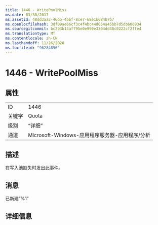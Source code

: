 ```yaml
---
title: 1446 - WritePoolMiss
ms.date: 03/30/2017
ms.assetid: 48dd3aa2-46d5-4bbf-8ce7-68e1b684b7b7
ms.openlocfilehash: 3df09ae66cf3c4f4bc44d054a45bb7d5db606934
ms.sourcegitcommit: bc293b14af795e0e999e3304dd40c0222cf2ffe4
ms.translationtype: MT
ms.contentlocale: zh-CN
ms.lasthandoff: 11/26/2020
ms.locfileid: "96284896"
---
```

# <a name="1446---writepoolmiss"></a>1446 - WritePoolMiss

## <a name="properties"></a>属性  
  
|||  
|-|-|  
|ID|1446|  
|关键字|Quota|  
|级别|“详细”|  
|通道|Microsoft-Windows-应用程序服务器-应用程序/分析|  
  
## <a name="description"></a>描述  

 在写入池缺失时发出此事件。  
  
## <a name="message"></a>消息  

 已新建“%1”  
  
## <a name="details"></a>详细信息
